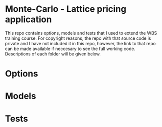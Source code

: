 # Monte-Carlo - Lattice pricing application
This repo contains options, models and tests that I used to extend the WBS training course. For copyright reasons, the repo with that source code is private and I have not included it in this repo, however, the link to that repo can be made available if neccesary to see the full working code.
Descriptions of each folder will be given below.

# Options

# Models

# Tests
